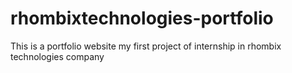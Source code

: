 # rhombixtechnologies-portfolio
This is a portfolio website my first project of internship in rhombix technologies company
